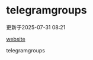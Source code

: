 # telegramgroups
更新于2025-07-31 08:21

[website](https://allgroups.github.io/telegramgroups/)

telegramgroups
